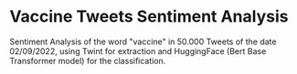 # Vaccine Tweets Sentiment Analysis
Sentiment Analysis of the word "vaccine" in 50.000 Tweets of the date 02/09/2022, using Twint for extraction and HuggingFace (Bert Base Transformer model) for the classification.

